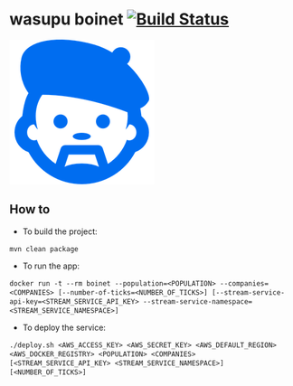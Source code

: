 # wasupu boinet [![Build Status](https://travis-ci.org/rai22474/wasupu-boinet.svg?branch=master)](https://travis-ci.org/rai22474/wasupu-boinet)

![Image of the boinet](https://raw.githubusercontent.com/rai22474/wasupu-boinet/master/boinet-pic.png)

## How to

* To build the project:

```shell-script
mvn clean package
```

* To run the app:

```shell-script
docker run -t --rm boinet --population=<POPULATION> --companies=<COMPANIES> [--number-of-ticks=<NUMBER_OF_TICKS>] [--stream-service-api-key=<STREAM_SERVICE_API_KEY> --stream-service-namespace=<STREAM_SERVICE_NAMESPACE>]
```

* To deploy the service:

```shell-script
./deploy.sh <AWS_ACCESS_KEY> <AWS_SECRET_KEY> <AWS_DEFAULT_REGION> <AWS_DOCKER_REGISTRY> <POPULATION> <COMPANIES> [<STREAM_SERVICE_API_KEY> <STREAM_SERVICE_NAMESPACE>] [<NUMBER_OF_TICKS>]
```
